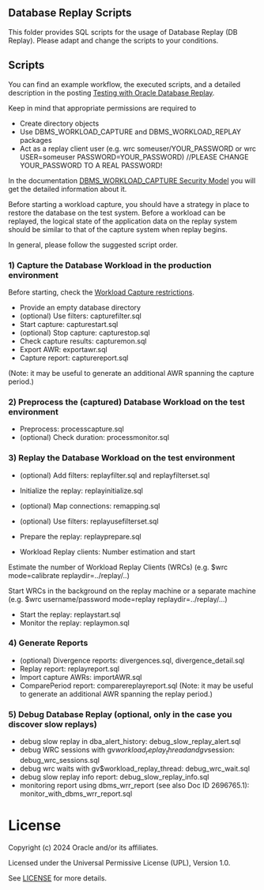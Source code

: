 ## Database Replay Scripts

This folder provides SQL scripts for the usage of Database Replay (DB Replay). Please adapt and change the scripts to your conditions. 

## Scripts

You can find an example workflow, the executed scripts, and a detailed description in the posting [Testing with Oracle Database Replay](https://blogs.oracle.com/coretec/post/testing-with-oracle-database-replay).

Keep in mind that appropriate permissions are required to
- Create directory objects
- Use DBMS_WORKLOAD_CAPTURE and DBMS_WORKLOAD_REPLAY packages
- Act as a replay client user (e.g. wrc someuser/YOUR_PASSWORD or wrc USER=someuser PASSWORD=YOUR_PASSWORD) //PLEASE CHANGE YOUR_PASSWORD  TO A REAL PASSWORD!
 
In the documentation [DBMS_WORKLOAD_CAPTURE Security Model]( https://docs.oracle.com/en/database/oracle/oracle-database/19/arpls/DBMS_WORKLOAD_CAPTURE.html#GUID-77C6507C-3DE6-4FB4-B180-530BEB840BE8) you will get the detailed information about it.

Before starting a workload capture, you should have a strategy in place to restore the database on the test system. Before a workload can be replayed, the logical state of the application data on the replay system should be similar to that of the capture system when replay begins.

In general, please follow the suggested script order.

### 1) Capture the Database Workload in the production environment 

Before starting, check the [Workload Capture restrictions](https://docs.oracle.com/en/database/oracle/oracle-database/19/ratug/capturing-a-database-workload.html#GUID-4A1995F1-78F9-4080-8DFC-1E3EBCB3F4B8).

- Provide an empty database directory 
- (optional) Use filters: capturefilter.sql 
- Start capture: capturestart.sql
- (optional) Stop capture: capturestop.sql
- Check capture results: capturemon.sql
- Export AWR: exportawr.sql
- Capture report: capturereport.sql

(Note: it may be useful to generate an additional AWR spanning the capture period.) 

### 2) Preprocess the (captured) Database Workload on the test environment  

- Preprocess: processcapture.sql
- (optional) Check duration: processmonitor.sql

### 3) Replay the Database Workload on the test environment

- (optional) Add filters: replayfilter.sql and replayfilterset.sql 
- Initialize the replay: replayinitialize.sql
- (optional) Map connections: remapping.sql
- (optional) Use filters: replayusefilterset.sql 
- Prepare the replay: replayprepare.sql

- Workload Replay clients: Number estimation and start

Estimate the number of Workload Replay Clients (WRCs) (e.g. $wrc mode=calibrate replaydir=../replay/..) 

Start WRCs in the background on the replay machine or a separate machine (e.g. $wrc username/password mode=replay replaydir=../replay/...)

- Start the replay: replaystart.sql
- Monitor the replay: replaymon.sql

### 4) Generate Reports
 
- (optional) Divergence reports: divergences.sql, divergence_detail.sql
- Replay report: replayreport.sql
- Import capture AWRs: importAWR.sql
- ComparePeriod report: comparereplayreport.sql 
(Note: it may be useful to generate an additional AWR spanning the replay period.) 

### 5) Debug Database Replay (optional, only in the case you discover slow replays)
- debug slow replay in dba_alert_history: debug_slow_replay_alert.sql
- debug WRC sessions with gv$workload_replay_thread and gv$session: debug_wrc_sessions.sql
- debug wrc waits with gv$workload_replay_thread: debug_wrc_wait.sql
- debug slow replay info report: debug_slow_replay_info.sql
- monitoring report using dbms_wrr_report (see also Doc ID 2696765.1): monitor_with_dbms_wrr_report.sql

# License

Copyright (c) 2024 Oracle and/or its affiliates.

Licensed under the Universal Permissive License (UPL), Version 1.0.

See [LICENSE](https://github.com/oracle-devrel/technology-engineering/blob/main/LICENSE) for more details.
